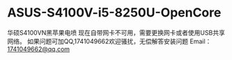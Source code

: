 # ASUS-S4100V-i5-8250U-OpenCore
华硕S4100VN黑苹果电喷
现在自带网卡不可用，需要更换网卡或者使用USB共享网络。
如果问题可加QQ,1741049662欢迎骚扰，无偿解答安装问题
Email：1741049662@qq.com
